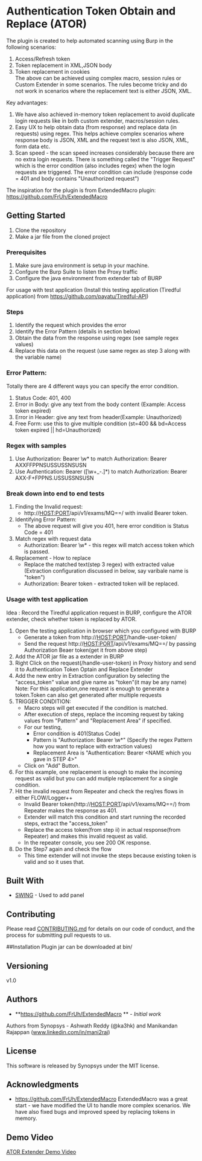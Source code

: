 # Authentication Token Obtain and Replace (ATOR) 

The plugin is created to help automated scanning using Burp in the following scenarios:
1. Access/Refresh token
2. Token replacement in XML,JSON body
3. Token replacement in cookies  
The above can be achieved using complex macro, session rules or Custom Extender in some scenarios. The rules become tricky and do not work in scenarios where the replacement text is either JSON, XML. 

Key advantages:
1. We have also achieved in-memory token replacement to avoid duplicate login requests like in  both custom extender, macros/session rules. 
2. Easy UX to help obtain data (from response) and replace data (in requests) using regex. This helps achieve complex scenarios where response body is JSON, XML and the request text is also JSON, XML, form data etc.
3. Scan speed - the scan speed increases considerably because there are no extra login requests. There is something called the "Trigger Request" which is the error condition (also includes regex) when the login requests are triggered. The error condition can include (response code = 401 and body contains "Unauthorized request")

The inspiration for the plugin is from ExtendedMacro plugin: https://github.com/FrUh/ExtendedMacro

## Getting Started
 
1. Clone the repository
2. Make a jar file from the cloned project

### Prerequisites
 
1. Make sure java environment is setup in your machine.
2. Confgure the Burp Suite to listen the Proxy traffic
3. Configure the java environment from extender tab of BURP

For usage with test application (Install this testing application (Tiredful application) from https://github.com/payatu/Tiredful-API)


### Steps 

1. Identify the request which provides the error 
2. Identify the Error Pattern (details in section below)
3. Obtain the data from the response using regex (see sample regex values)
4. Replace this data on the request (use same regex as step 3 along with the variable name)


 
### Error Pattern:

Totally there are 4 different ways you can specify the error condition.
1. Status Code: 401, 400
2. Error in Body: give any text from the body content (Example: Access token expired)
3. Error in Header: give any text from header(Example: Unauthorized)
4. Free Form: use this to give multiple condition (st=400 && bd=Access token expired || hd=Unauthorized)
 
### Regex with samples

1. Use Authorization: Bearer \w* to match Authorization: Bearer AXXFFPPNSUSSUSSNSUSN
2. Use Authentication: Bearer ([\w\+\_\-\.]*) to match Authorization: Bearer AXX-F+FPPNS.USSUSSNSUSN

 
### Break down into end to end tests

1. Finding the Invalid request:
    - http://<HOST:PORT>/api/v1/exams/MQ==/ with invalid Bearer token.
2. Identifying Error Pattern:
    - The above request will give you 401, here error condition is Status Code = 401
3. Match regex with request data
    - Authorization: Bearer \w* - this regex will match access token which is passed.
4. Replacement - How to replace 
    - Replace the matched text(step 3 regex) with extracted value (Extraction configuration discussed in below, say varibale name is "token")
    - Authorization: Bearer token -  extracted token will be replaced.

### Usage with test application 

Idea : Record the Tiredful application request in BURP, configure the ATOR extender, check whether token is replaced by ATOR.
1. Open the testing application in browser which you configured with BURP
    - Generate a token from http://<HOST:PORT>/handle-user-token/
    - Send the request http://<HOST:PORT>/api/v1/exams/MQ==/ by passing Authorization Beaer token(get it from above step)
2. Add the ATOR jar file as a extender in BURP
3. Right Click on the request(/handle-user-token) in Proxy history and send it to Authentication Token Optain and Replace Extender
4. Add the new entry in Extraction configuration by selecting the "access_token" value and give name as "token"(it may be any name)
    Note: For this application,one request is enough to generate a token.Token can also get generated after multiple requests
5. TRIGGER CONDITION: 
    - Macro steps will get executed if the condition is matched.
    - After execution of steps, replace the incoming request by taking values from "Pattern" and "Replacement Area" if specified.
    - For our testing, 
        - Error condition is 401(Status Code) 
        - Pattern is "Authorization: Bearer \w*" (Specify the regex Pattern how you want to replace with extraction values)
        - Replacement Area is "Authentication: Bearer <NAME which you gave in STEP 4>"
    - Click on "Add" Button.
6. For this example, one replacement is enough to make the incoming request as valid but you can add mutiple replacement for a single condition.
7. Hit the invalid request from Repeater and check the req/res flows in either FLOW/Logger++
    - Invalid Bearer token(http://<HOST:PORT>/api/v1/exams/MQ==/) from Repeater makes the response as 401.
    - Extender will match this condition and start running the recorded steps, extract the "access_token"
    - Replace the access token(from step ii) in actual response(from Repeater) and makes this invalid request as valid.
    - In the repeater console,  you see 200 OK response.
8. Do the Step7 again and check the flow
    - This time extender will not invoke the steps because existing token is valid and so it uses that.

 
## Built With
 
* [SWING](https://javadoc.scijava.org/Java7/javax/swing/package-summary.html) - Used to add panel
 
## Contributing
 
Please read [CONTRIBUTING.md](https://gist.github.com/PurpleBooth/b24679402957c63ec426) for details on our code of conduct, and the process for submitting pull requests to us.
 
##Installation
Plugin jar can be downloaded at bin/ 

## Versioning
v1.0 
 
## Authors
 
* **https://github.com/FrUh/ExtendedMacro ** - *Initial work*

Authors from Synopsys - Ashwath Reddy (@ka3hk) and Manikandan Rajappan (www.linkedin.com/in/mani2raj)
 
## License
 
This software is released by Synopsys under the MIT license.
 
## Acknowledgments
 
* https://github.com/FrUh/ExtendedMacro
ExtendedMacro was a great start - we have modified the UI to handle more complex scenarios. We have also fixed bugs and improved speed by replacing tokens in memory.

## Demo Video

[ATOR Extender Demo Video](https://www.youtube.com/watch?v=IwKa0F7MmTM "Demo Video")

